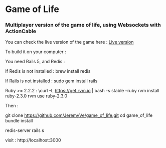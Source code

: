 # Game of Life
### Multiplayer version of the game of life, using Websockets with ActionCable

You can check the live version of the game here :
<a href='http://young-refuge-98238.herokuapp.com/'>Live version</a>


To build it on your computer : 

You need Rails 5, and Redis :

If Redis is not installed :
  brew install redis
  
If Rails is not installed :
  sudo gem install rails

Ruby >= 2.2.2 : 
  \curl -L https://get.rvm.io | bash -s stable –ruby
  rvm install ruby-2.3.0
  rvm use ruby-2.3.0

Then :

git clone https://github.com/JeremyVe/game_of_life.git
cd game_of_life
bundle install
  
redis-server
rails s

visit : http://localhost:3000
  
 
